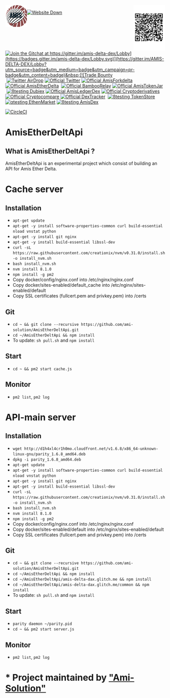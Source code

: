 <img align="left" src="https://raw.githubusercontent.com/amisolution/ERC20-AMIS/master/amis-logo3.png" alt="amis-logo3"/>
<img align="right" src="https://raw.githubusercontent.com/amisolution/ERC20-AMIS/master/images/AMIS-QRCODE.png" alt="AMIS-QRCODE" width="100"/>

[![Website Down](https://img.shields.io/badge/website-down-red.svg)](http://erc20-amis.amisolution.net/)&nbsp;
[![Join the Gitchat at https://gitter.im/amis-delta-dex/Lobby](https://badges.gitter.im/amis-delta-dex/Lobby.svg)](https://gitter.im/AMIS-DELTA-DEX/Lobby?utm_source=badge&utm_medium=badge&utm_campaign=pr-badge&utm_content=badge)&nbsp;[![Trade Bounty](https://img.shields.io/badge/trade-bounty-orange.svg)](https://github.com/amisolution/ERC20-AMIS/issues/)&nbsp;[![Twitter AirDrop](https://img.shields.io/badge/Twitter-Airdrop-red.svg)](https://twitter.com/AMIStoken_ERC20)&nbsp;[![Official Twitter](https://img.shields.io/badge/official-twitter-brightgreen.svg)](https://twitter.com/amis_erc20)&nbsp;[![Official AmisForkdelta](https://img.shields.io/badge/official-forkdelta-brightgreen.svg)](https://forkdelta.app/#!/trade/0x949bed886c739f1a3273629b3320db0c5024c719-ETH)
&nbsp;[![Official AmisEtherDelta](https://img.shields.io/badge/official-etherdelta-brightgreen.svg)](https://etherdelta.com/#0x949bed886c739f1a3273629b3320db0c5024c719-ETH)
&nbsp;[![Official BambooRelay](https://img.shields.io/badge/official-bamboorelay-brightgreen.svg)](https://bamboorelay.com/trade/AMIS-WETH)&nbsp;[![Official AmisTokenJar](https://img.shields.io/badge/official-tokenjar-brightgreen.svg)](https://tokenjar.io/amis)
&nbsp;[![ßtesting Dubiex](https://img.shields.io/badge/ßtesting-dubiex-yellow.svg)](https://dubiex.com/AMIS/ETH)&nbsp;[![Official AmisLedgerDex](https://img.shields.io/badge/official-ledgerdex-1330e3.svg)](https://app.ledgerdex.com/#/app/orders/maker-taker/AMIS/0x949bed886c739f1a3273629b3320db0c5024c719/WETH/0xc02aaa39b223fe8d0a0e5c4f27ead9083c756cc2
)&nbsp;[![Official Cryptoderivatives](https://img.shields.io/badge/official-cryptoderivatives-4330e7.svg)](https://cryptoderivatives.market/token/AMIS)&nbsp;[![Official Cryptocompare](https://img.shields.io/badge/official-cryptocompare-brightgreen.svg)](https://www.cryptocompare.com/coins/amis)&nbsp;[![Official DexTracker](https://img.shields.io/badge/official-dextracker-brightgreen.svg)](https://etherscan.io/dextracker?filter=&q=AMIS)
&nbsp;[![ßtesting TokenStore](https://img.shields.io/badge/ßtesting-TokenStore-yellow.svg)](https://token.store/trade/0x949bed886c739f1a3273629b3320db0c5024c719)
&nbsp;[![αtesting EthenMarket](https://img.shields.io/badge/αtesting-ethenmarket-lightgrey.svg)](https://ethen.market/949bed886c739f1a3273629b3320db0c5024c719)&nbsp;[![ßtesting AmisDex](https://img.shields.io/badge/ßtesting-amisdex-lightblue.svg)](https://amisdex.github.io/amis-exchange-www)&nbsp;


[![CircleCI](https://circleci.com/gh/Ami-Solution/dexter.svg?style=svg)](https://circleci.com/gh/Ami-Solution/dexter/)

# AmisEtherDeltApi

## What is AmisEtherDeltApi ?

AmisEtherDeltApi is an experimental project which consist of building an API for Amis Ether Delta. 

# Cache server 

## Installation

 * `apt-get update`
 * `apt-get -y install software-properties-common curl build-essential nload vnstat python`
 * `apt-get -y install git nginx`
 * `apt-get -y install build-essential libssl-dev`
 * `curl -sL https://raw.githubusercontent.com/creationix/nvm/v0.31.0/install.sh -o install_nvm.sh`
 * `bash install_nvm.sh`
 * `nvm install 8.1.0`
 * `npm install -g pm2`
 * Copy docker/config/nginx.conf into /etc/nginx/nginx.conf
 * Copy docker/sites-enabled/default_cache into /etc/nginx/sites-enabled/default
 * Copy SSL certificates (fullcert.pem and privkey.pem) into /certs

## Git

 * `cd ~ && git clone --recursive https://github.com/ami-solution/AmisEtherDeltApi.git`
 * `cd ~/AmisEtherDeltApi && npm install`
 * To update: `sh pull.sh` and `npm install`

## Start

 * `cd ~ && pm2 start cache.js`

## Monitor

 * `pm2 list`, `pm2 log`

# API-main server

## Installation

 * `wget http://d1h4xl4cr1h0mo.cloudfront.net/v1.6.8/x86_64-unknown-linux-gnu/parity_1.6.8_amd64.deb`
 * `dpkg -i parity_1.6.8_amd64.deb`
 * `apt-get update`
 * `apt-get -y install software-properties-common curl build-essential nload vnstat python`
 * `apt-get -y install git nginx`
 * `apt-get -y install build-essential libssl-dev`
 * `curl -sL https://raw.githubusercontent.com/creationix/nvm/v0.31.0/install.sh -o install_nvm.sh`
 * `bash install_nvm.sh`
 * `nvm install 8.1.0`
 * `npm install -g pm2`
 * Copy docker/config/nginx.conf into /etc/nginx/nginx.conf
 * Copy docker/sites-enabled/default into /etc/nginx/sites-enabled/default
 * Copy SSL certificates (fullcert.pem and privkey.pem) into /certs

## Git

 * `cd ~ && git clone --recursive https://github.com/ami-solution/AmisEtherDeltApi.git`
 * `cd ~/AmisEtherDeltApi && npm install`
 * `cd ~/AmisEtherDeltApi/amis-delta-dax.glitch.me && npm install`
 * `cd ~/AmisEtherDeltApi/amis-delta-dax.glitch.me/common && npm install`
 * To update: `sh pull.sh` and `npm install`

## Start

 * `parity daemon ~/parity.pid`
 * `cd ~ && pm2 start server.js`

## Monitor

 * `pm2 list`, `pm2 log`
 
# * Project maintained by ["Ami-Solution"](https://github.com/ami-solution)
